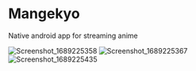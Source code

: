 # Mangekyo

Native android app for streaming anime


![Screenshot_1689225358](https://github.com/HarshaR1642/Mangekyo/assets/79972143/e18f1745-0105-4718-8bad-303ea917f337)
![Screenshot_1689225367](https://github.com/HarshaR1642/Mangekyo/assets/79972143/d4aba9ec-57a4-478c-8c52-737c9000b9db)
![Screenshot_1689225435](https://github.com/HarshaR1642/Mangekyo/assets/79972143/d220a6f7-4c46-49f7-8f39-411ff22e5f53)
